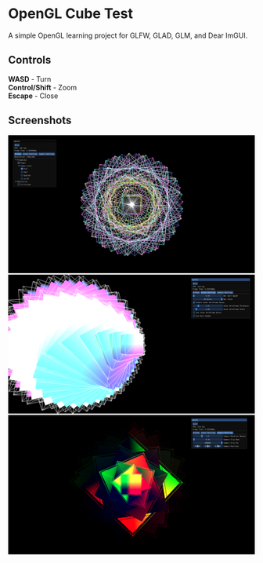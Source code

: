 # OpenGL Cube Test
A simple OpenGL learning project for GLFW, GLAD, GLM, and Dear ImGUI.

## Controls
**WASD** - Turn\
**Control/Shift** - Zoom\
**Escape** - Close

## Screenshots
![](example1.png)
![](example2.png)
![](example3.png)